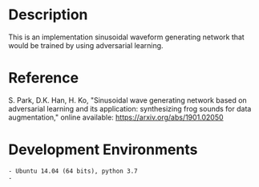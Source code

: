 # Description
This is an implementation sinusoidal waveform generating network that would be trained by using adversarial learning.

# Reference
S. Park, D.K. Han, H. Ko, "Sinusoidal wave generating network based on adversarial learning and its application: synthesizing frog sounds for data augmentation," online available: https://arxiv.org/abs/1901.02050

# Development Environments
	- Ubuntu 14.04 (64 bits), python 3.7
	- 

